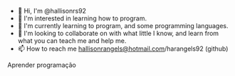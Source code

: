 - 👋 Hi, I'm @hallisonrs92
- 👀 I'm interested in learning how to program.
- 🌱 I'm currently learning to program, and some programming languages.
- 💞️ I'm looking to collaborate on with what little I know, and learn from what you can teach me and help me.
- 📫 How to reach me hallisonrangels@hotmail.com/harangels92 (github)

Aprender programação
<!---
hallisonrs92/hallisonrs92 is a ✨ special ✨ repository because its `README.md` (this file) appears on your GitHub profile.
You can click the Preview link to take a look at your changes.
--->
